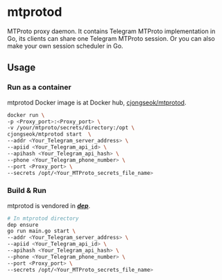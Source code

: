 mtprotod
===
MTProto proxy daemon.
It contains Telegram MTProto implementation in Go, its clients can share one Telegram MTProto session. Or you can also make your own session scheduler in Go.

Usage
---
### Run as a container
mtprotod Docker image is at Docker hub, [cjongseok/mtprotod](https://hub.docker.com/r/cjongseok/mtprotod/).
```bash
docker run \
-p <Proxy_port>:<Proxy_port> \
-v /your/mtproto/secrets/directory:/opt \
cjongseok/mtprotod start  \
--addr <Your_Telegram_server_address> \
--apiid <Your_Telegram_api_id> \
--apihash <Your_Telegram_api_hash> \
--phone <Your_Telegram_phone_number> \
--port <Proxy_port> \
--secrets /opt/<Your_MTProto_secrets_file_name>
```
### Build & Run
mtprotod is vendored in [***dep***](https://github.com/golang/dep).
```bash
# In mtprotod directory
dep ensure
go run main.go start \
--addr <Your_Telegram_server_address> \
--apiid <Your_Telegram_api_id> \
--apihash <Your_Telegram_api_hash> \
--phone <Your_Telegram_phone_number> \
--port <Proxy_port> \
--secrets /opt/<Your_MTProto_secrets_file_name>
```
